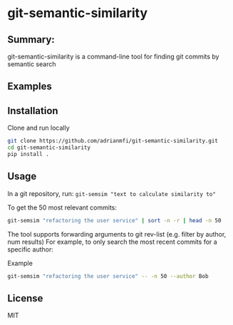 # git-semantic-similarity

## Summary:
git-semantic-similarity is a command-line tool for finding git commits by semantic search

## Examples

## Installation
Clone and run locally
```bash
git clone https://github.com/adrianmfi/git-semantic-similarity.git
cd git-semantic-similarity
pip install .
```

## Usage
In a git repository, run:
`git-semsim "text to calculate similarity to"`

To get the 50 most relevant commits:
```bash
git-semsim "refactoring the user service" | sort -n -r | head -n 50
```

The tool supports forwarding arguments to git rev-list (e.g. filter by author, num results)
For example, to only search the most recent commits for a specific author:

Example
```bash
git-semsim "refactoring the user service" -- -n 50 --author Bob
```

## License

MIT
